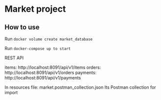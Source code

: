 # Market project

## How to use

Run `docker volume create market_database`

Run `docker-compose up to start`

REST API

items:    http://localhost:8091/api/v1/items
orders:   http://localhost:8091/api/v1/orders
payments: http://localhost:8091/api/v1/payments

In resources file: market.postman_collection.json
Its Postman collection for import